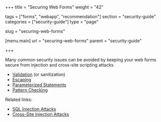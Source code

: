 +++
title = "Securing Web Forms"
weight = "42"

tags = ["forms", "webapp", "recommendation"]
section = "security-guide"
categories = ["security-guide"]
type = "page"

slug = "securing-web-forms"

[menu.main]
    url = "securing-web-forms"
    parent = "security-guide"

+++

Many common security issues can be avoided by keeping your web forms secure from injection and cross-site scripting attacks. 

*   [Validation](https://en.wikipedia.org/wiki/Code_injection#Preventing_code_injection) (or sanitization)
*   [Escaping](https://en.wikipedia.org/wiki/SQL_injection#Escaping)
*   [Parameterized Statements](https://en.wikipedia.org/wiki/SQL_injection#Parameterized_statements)
*   [Pattern Checking](https://en.wikipedia.org/wiki/SQL_injection#Pattern_check)

Related links:

*   [SQL Injection Attacks](#sql-injection)
*   [Cross-Site Injection Attacks](#xss)